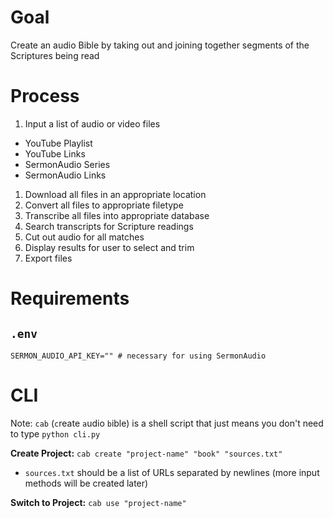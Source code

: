 # Goal

Create an audio Bible by taking out and joining together segments of the Scriptures being read

# Process

1. Input a list of audio or video files
- YouTube Playlist
- YouTube Links
- SermonAudio Series
- SermonAudio Links
1. Download all files in an appropriate location
2. Convert all files to appropriate filetype
3. Transcribe all files into appropriate database
4. Search transcripts for Scripture readings
5. Cut out audio for all matches
6. Display results for user to select and trim
7. Export files

# Requirements

## `.env`

```env
SERMON_AUDIO_API_KEY="" # necessary for using SermonAudio
```

# CLI

Note: `cab` (`c`reate `a`udio `b`ible) is a shell script that just means you don't need to type `python cli.py`

**Create Project:** `cab create "project-name" "book" "sources.txt"`
- `sources.txt` should be a list of URLs separated by newlines (more input methods will be created later)

**Switch to Project:** `cab use "project-name"`

